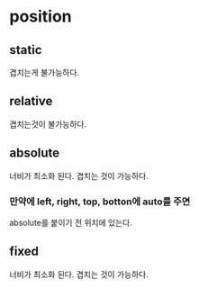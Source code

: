 # position

## static
겹치는게 불가능하다.

## relative
겹치는것이 불가능하다.

## absolute
너비가 최소화 된다.
겹치는 것이 가능하다.

### 만약에 left, right, top, botton에 auto를 주면
absolute를 붙이기 전 위치에 있는다.

## fixed
너비가 최소화 된다.
겹치는 것이 가능하다.

